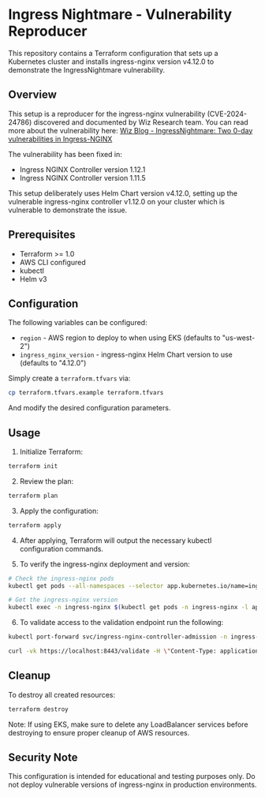 # Ingress Nightmare - Vulnerability Reproducer

This repository contains a Terraform configuration that sets up a Kubernetes cluster and installs ingress-nginx version v4.12.0 to demonstrate the IngressNightmare vulnerability.

## Overview

This setup is a reproducer for the ingress-nginx vulnerability (CVE-2024-24786) discovered and documented by Wiz Research team. You can read more about the vulnerability here:
[Wiz Blog - IngressNightmare: Two 0-day vulnerabilities in Ingress-NGINX](https://www.wiz.io/blog/ingress-nginx-kubernetes-vulnerabilities)

The vulnerability has been fixed in:
- Ingress NGINX Controller version 1.12.1
- Ingress NGINX Controller version 1.11.5

This setup deliberately uses Helm Chart version v4.12.0, setting up the vulnerable ingress-nginx controller v1.12.0 on your cluster which is vulnerable to demonstrate the issue.

## Prerequisites

- Terraform >= 1.0
- AWS CLI configured
- kubectl
- Helm v3

## Configuration

The following variables can be configured:

- `region` - AWS region to deploy to when using EKS (defaults to "us-west-2")
- `ingress_nginx_version` - ingress-nginx Helm Chart version to use (defaults to "4.12.0")

Simply create a `terraform.tfvars` via:
```bash
cp terraform.tfvars.example terraform.tfvars
```

And modify the desired configuration parameters.

## Usage

1. Initialize Terraform:
```bash
terraform init
```

2. Review the plan:
```bash
terraform plan
```

3. Apply the configuration:
```bash
terraform apply
```

4. After applying, Terraform will output the necessary kubectl configuration commands.

5. To verify the ingress-nginx deployment and version:
```bash
# Check the ingress-nginx pods
kubectl get pods --all-namespaces --selector app.kubernetes.io/name=ingress-nginx

# Get the ingress-nginx version
kubectl exec -n ingress-nginx $(kubectl get pods -n ingress-nginx -l app.kubernetes.io/component=controller -o jsonpath='{.items[0].metadata.name}') -- /nginx-ingress-controller --version
```

6. To validate access to the validation endpoint run the following:
```bash
kubectl port-forward svc/ingress-nginx-controller-admission -n ingress-nginx 8443:443

curl -vk https://localhost:8443/validate -H \"Content-Type: application/json\" --data-binary @admission-review.json
```

## Cleanup

To destroy all created resources:
```bash
terraform destroy
```

Note: If using EKS, make sure to delete any LoadBalancer services before destroying to ensure proper cleanup of AWS resources.

## Security Note

This configuration is intended for educational and testing purposes only. Do not deploy vulnerable versions of ingress-nginx in production environments.
